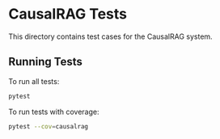 # CausalRAG Tests

This directory contains test cases for the CausalRAG system.

## Running Tests

To run all tests:

```bash
pytest
```

To run tests with coverage:

```bash
pytest --cov=causalrag
```
